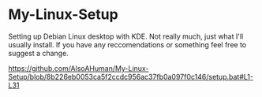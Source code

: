 # My-Linux-Setup
Setting up Debian Linux desktop with KDE. Not really much, just what I'll usually install. If you have any reccomendations or something feel free to suggest a change. 

https://github.com/AlsoAHuman/My-Linux-Setup/blob/8b226eb0053ca5f2ccdc956ac37fb0a097f0c146/setup.bat#L1-L31
